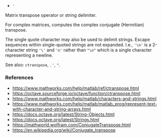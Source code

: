 - `'`

Matrix transpose operator or string delimiter.

For complex matrices, computes the complex conjugate (Hermitian) transpose.

The single quote character may also be used to delimit strings. Escape
sequences within single-quoted strings are not expanded. I.e., `'\n'` is a
2-character string `'\'` and `'n'` rather than `"\n"` which is a single
character representing a newline.

See also: `ctranspose`, `.'`, `"`.

### References

- https://www.mathworks.com/help/matlab/ref/ctranspose.html
- https://octave.sourceforge.io/octave/function/ctranspose.html
- https://www.mathworks.com/help/matlab/characters-and-strings.html
- https://www.mathworks.com/help/matlab/matlab_prog/represent-text-with-character-and-string-arrays.html
- https://docs.octave.org/latest/String-Objects.html
- https://docs.octave.org/latest/Strings.html
- https://mathworld.wolfram.com/ConjugateTranspose.html
- https://en.wikipedia.org/wiki/Conjugate_transpose
